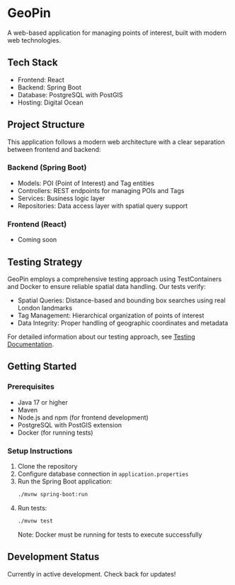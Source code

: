 # GeoPin

A web-based application for managing points of interest, built with modern web technologies.

## Tech Stack

- Frontend: React
- Backend: Spring Boot
- Database: PostgreSQL with PostGIS
- Hosting: Digital Ocean

## Project Structure

This application follows a modern web architecture with a clear separation between frontend and backend:

### Backend (Spring Boot)
- Models: POI (Point of Interest) and Tag entities
- Controllers: REST endpoints for managing POIs and Tags
- Services: Business logic layer
- Repositories: Data access layer with spatial query support

### Frontend (React)
- Coming soon

## Testing Strategy

GeoPin employs a comprehensive testing approach using TestContainers and Docker to ensure reliable spatial data handling. Our tests verify:

- Spatial Queries: Distance-based and bounding box searches using real London landmarks
- Tag Management: Hierarchical organization of points of interest
- Data Integrity: Proper handling of geographic coordinates and metadata

For detailed information about our testing approach, see [Testing Documentation](Learning%20Docs/Testing.md).

## Getting Started

### Prerequisites
- Java 17 or higher
- Maven
- Node.js and npm (for frontend development)
- PostgreSQL with PostGIS extension
- Docker (for running tests)

### Setup Instructions
1. Clone the repository
2. Configure database connection in `application.properties`
3. Run the Spring Boot application:
   ```bash
   ./mvnw spring-boot:run
   ```
4. Run tests:
   ```bash
   ./mvnw test
   ```
   Note: Docker must be running for tests to execute successfully

## Development Status
Currently in active development. Check back for updates!